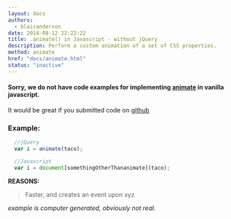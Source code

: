 ```yaml
---
layout: docs
authors:
  - blairanderson
date: 2014-08-12 22:22:22
title: .animate() in Javascript - without jQuery
description: Perform a custom animation of a set of CSS properties.
method: animate
href: "docs/animate.html"
status: "inactive"
---
```


#### Sorry, we do not have code examples for implementing [animate](http://api.jquery.com/animate/) in vanilla javascript.

It would be great if you submitted code on [github](https://github.com/blairanderson/without-jquery/blob/master/docs/animate.md)

### Example:

```javascript
  //jQuery
  var i = animate(taco);

  //Javascript
  var i = document[somethingOtherThananimate](taco);

```

**REASONS:**
> Faster, and creates an event upon xyz

*example is computer generated, obviously not real.*

